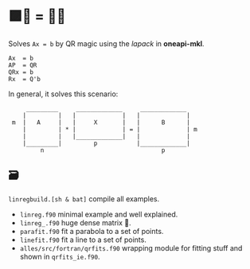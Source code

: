# 🟪🔴 = 🔷🔺



Solves ```Ax = b```  by QR magic using the *lapack* in **oneapi-mkl**.

```
Ax  = b
AP  = QR
QRx = b
Rx  = Q'b
```
In general, it solves this scenario:

```
     _________     _____________     _____________
    |         |   |             |   |             |
 m  |   A     |   |     X       |   |      B      |
    |         | * |             | = |             | m
    |         |   |_____________|   |             |
    |_________|         p           |_____________|
         n                                 p
```

## 🗃

```linregbuild.[sh & bat]``` compile all examples.

* ```linreg.f90``` minimal example and well explained.
* ```linreg_.f90``` huge dense matrix 🤪.
* ```parafit.f90``` fit a parabola to a set of points.
* ```linefit.f90``` fit a line to a set of points.
* ```alles/src/fortran/qrfits.f90``` wrapping module for fitting stuff and shown in ```qrfits_ie.f90```.
